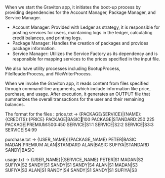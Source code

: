 
When we start the Graviton app, it initiates the boot-up process by providing dependencies for the Account Manager, Package Manager, and Service Manager.
* Account Manager: Provided with Ledger as strategy, it is responsible for posting services for users, maintaining logs in the ledger, calculating credit balances, and printing logs.
* Package Manager: Handles the creation of packages and provides package information.
* Service Manager: Utilizes the Service Factory as its dependency and is responsible for mapping services to the prices specified in the input file.

We also have utility processes including BootupProcess, FileReaderProcess, and FileWriterProcess.

When we invoke the Graviton app, it reads content from files specified through command-line arguments, which include information like price, purchase, and usage. After execution, it generates an OUTPUT file that summarizes the overall transactions for the user and their remaining balances.

The format for the files :
price.txt  ->  {PACKAGE/SERVICE}|{NAME}:{CREDITS}:{PRICE}
PACKAGE|BASIC:100:100
PACKAGE|STANDARD:250:225
PACKAGE|PREMIUM:500:450
SERVICE|S1:1
SERVICE|S2:2
SERVICE|S3:3
SERVICE|S4:99

purchase.txt  ->  {USER_NAME}|{PACKAGE_NAME}
PETER|BASIC
MADAN|PREMIUM
ALAN|STANDARD
ALAN|BASIC
SUFIYA|STANDARD
SANDY|BASIC

usage.txt  ->  {USER_NAME}|{SERVICE_NAME}
PETER|S1
MADAN|S2
SUFIYA|S2
SANDY|S1
SANDY|S1
SANDY|S4
ALAN|S1
MADAN|S3
SUFIYA|S3
ALAN|S1
RANDY|S4
SANDY|S1
SANDY|S1
SUFIYA|S3
